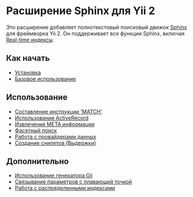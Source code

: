 Расширение Sphinx для Yii 2
==========================

Это расширение добавляет полнотекстовый поисковый движок [Sphinx](https://sphinxsearch.com/docs) для фреймворка Yii 2.
Он поддерживает все функции Sphinx, включая [Real-time индексы](https://sphinxsearch.com/docs/current.html#rt-indexes).

Как начать
---------------

* [Установка](installation.md)
* [Базовое использование](basic-usage.md)

Использование
-----

* [Составление инструкции 'MATCH'](usage-match.md)
* [Использование ActiveRecord](usage-ar.md)
* [Извлечение META информации](usage-meta.md)
* [Фасетный поиск](usage-facets.md)
* [Работа с провайдерами данных](usage-data-providers.md)
* [Создание снипетов (Выдержки)](usage-snippets.md)

Дополнительно
-----------------

* [Использование генератора Gii](topics-gii.md)
* [Связывание параметров с плавающей точкой](topics-float-param-binding.md)
* [Работа с распределенными индексами](distributed-indexes.md)
